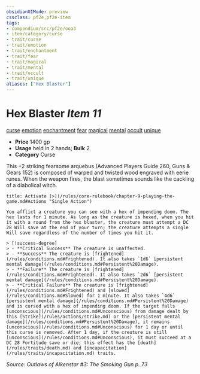 ```yaml
---
obsidianUIMode: preview
cssclass: pf2e,pf2e-item
tags:
- compendium/src/pf2e/ooa3
- item/category/curse
- trait/curse
- trait/emotion
- trait/enchantment
- trait/fear
- trait/magical
- trait/mental
- trait/occult
- trait/unique
aliases: ["Hex Blaster"]
---
```

# Hex Blaster *Item 11*  
[curse](/rules/traits/curse.md)  [emotion](/rules/traits/emotion.md)  [enchantment](/rules/traits/enchantment.md)  [fear](/rules/traits/fear.md)  [magical](/rules/traits/magical.md)  [mental](/rules/traits/mental.md)  [occult](/rules/traits/occult.md)  [unique](/rules/traits/unique.md)  

- **Price** 1400 gp
- **Usage** held in 2 hands; **Bulk** 2
- **Category** Curse

This +2 striking fearsome arquebus (Advanced Players Guide 260, Guns & Gears 152) is composed of warped and twisted wood engraved with eerie runes. When the weapon fires, the blast sometimes sounds like the cackling of a diabolical witch.

```ad-embed-ability
title: Activate [>](/rules/core-rulebook/chapter-9-playing-the-game.md#Actions "Single Action")

You afflict a creature you can see with a hex of impending doom. The hex lasts for 1 minute. As long as the creature is hexed, when you hit it with a round from the hex blaster, the creature must attempt a DC 28 Will save at the end of your turn; the creature attempts a single Will save regardless of the number of times you hit it.

> [!success-degree] 
> - **Critical Success** The creature is unaffected.
> - **Success** The creature is [frightened](/rules/conditions.md#Frightened). It also takes `1d6` [persistent mental damage](/rules/conditions.md#Persistent%20Damage).
> - **Failure** The creature is [frightened](/rules/conditions.md#Frightened). It also takes `2d6` [persistent mental damage](/rules/conditions.md#Persistent%20Damage).
> - **Critical Failure** The creature is [frightened](/rules/conditions.md#Frightened) and [slowed](/rules/conditions.md#Slowed) for 1 minute. It also takes `4d6` [persistent mental damage](/rules/conditions.md#Persistent%20Damage) and is cursed with a hex of impending doom. If the target falls [unconscious](/rules/conditions.md#Unconscious) from damage dealt by this [Strike](/rules/actions/strike.md) or the [persistent mental damage](/rules/conditions.md#Persistent%20Damage), it remains [unconscious](/rules/conditions.md#Unconscious) for 1 day or until this curse is removed. After 1 day, if the creature is still [unconscious](/rules/conditions.md#Unconscious), it must succeed at a DC 28 Fortitude save or die; this effect has the [death](/rules/traits/death.md) and [incapacitation](/rules/traits/incapacitation.md) traits.
```

*Source: Outlaws of Alkenstar #3: The Smoking Gun p. 73*